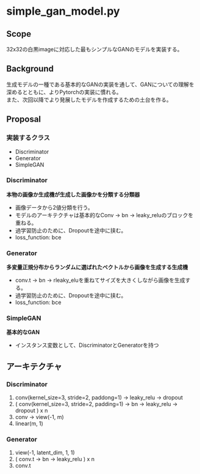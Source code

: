 # simple_gan_model.py

## Scope
32x32の白黒imageに対応した最もシンプルなGANのモデルを実装する。

## Background
生成モデルの一種である基本的なGANの実装を通して、GANについての理解を深めるとともに、よりPytorchの実装に慣れる。  
また、次回以降でより発展したモデルを作成するための土台を作る。

## Proposal
### 実装するクラス
- Discriminator
- Generator
- SimpleGAN

### Discriminator
**本物の画像か生成機が生成した画像かを分類する分類器**
- 画像データから2値分類を行う。  
- モデルのアーキテクチャは基本的なConv -> bn -> leaky_reluのブロックを重ねる。  
- 過学習防止のために、Dropoutを途中に挟む。
- loss_function: bce

### Generator
**多変量正規分布からランダムに選ばれたベクトルから画像を生成する生成機**
- conv.t -> bn -> rleaky_eluを重ねてサイズを大きくしながら画像を生成する。
- 過学習防止のために、Dropoutを途中に挟む。
- loss_function: bce

### SimpleGAN
**基本的なGAN**
- インスタンス変数として、DiscriminatorとGeneratorを持つ

## アーキテクチャ
### Discriminator
1. conv(kernel_size=3, stride=2, paddong=1) -> leaky_relu -> dropout
2. ( conv(kernel_size=3, stride=2, padding=1) -> bn -> leaky_relu -> dropout ) x n
3. conv -> view(-1, m)
4. linear(m, 1)

### Generator
1. view(-1, latent_dim, 1, 1)
2. ( conv.t -> bn -> leaky_relu ) x n
3. conv.t
